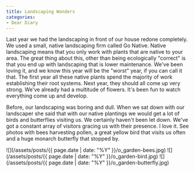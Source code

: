 ```yaml
---
title: Landscaping Wonders
categories:
- Dear Diary
---
```


Last year we had the landscaping in front of our house redone completely. We used a small, native landscaping firm called Go Native. Native landscaping means that you only work with plants that are native to your area. The great thing about this, other than being ecologically "correct" is that you end up with landscaping that is lower maintenance. We've been loving it, and we know this year will be the "worst" year, if you can call it that. The first year all these native plants spend the majority of work establishing their root systems. Next year, they should all come up very strong. We've already had a multitude of flowers. It's been fun to watch everything come up and develop.

Before, our landscaping was boring and dull. When we sat down with our landscaper she said that with our native plantings we would get a lot of birds and butterflies visiting us. We certainly haven't been let down. We've got a constant array of visitors gracing us with their presence. I love it. See photos with bees harvesting pollen, a great yellow bird that visits us often and a huge monarch butterfly that stopped by.

![](/assets/posts/{{ page.date | date: "%Y" }}/o_garden-bees.jpg) ![](/assets/posts/{{ page.date | date: "%Y" }}/o_garden-bird.jpg) ![](/assets/posts/{{ page.date | date: "%Y" }}/o_garden-butterfly.jpg)
